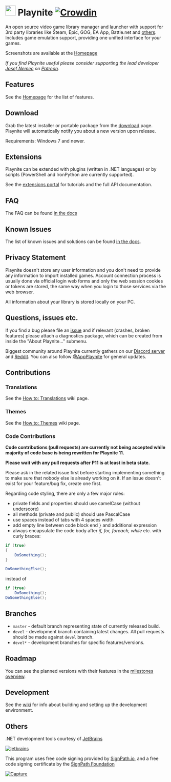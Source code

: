 
# <img src="https://playnite.link/applogo.png" width="32">  Playnite [![Crowdin](https://badges.crowdin.net/playnite/localized.svg)](https://crowdin.com/project/playnite)
An open source video game library manager and launcher with support for 3rd party libraries like Steam, Epic, GOG, EA App, Battle.net and [others](https://playnite.link/addons.html). Includes game emulation support, providing one unified interface for your games.

Screenshots are available at the [Homepage](http://playnite.link/)

*If you find Playnite useful please consider supporting the lead developer [Josef Nemec](https://github.com/JosefNemec) on [Patreon](https://www.patreon.com/playnite).*

Features
---------

See the [Homepage](http://playnite.link/) for the list of features.

Download
---------

Grab the latest installer or portable package from the [download](https://playnite.link/download.html) page. Playnite will automatically notify you about a new version upon release.

Requirements: Windows 7 and newer.

Extensions
---------
Playnite can be extended with plugins (written in .NET languages) or by scripts (PowerShell and IronPython are currently supported).

See the [extensions portal](https://playnite.link/docs/) for tutorials and the full API documentation.

FAQ
---------
The FAQ can be found [in the docs](https://api.playnite.link/docs/manual/gettingStarted/helpAndTroubleshooting/faq.html)

Known Issues
---------
The list of known issues and solutions can be found [in the docs](https://api.playnite.link/docs/manual/gettingStarted/helpAndTroubleshooting/knownIssues.html).

Privacy Statement
---------
Playnite doesn't store any user information and you don't need to provide any information to import installed games. Account connection process is usually done via official login web forms and only the web session cookies or tokens are stored, the same way when you login to those services via the web browser.

All information about your library is stored locally on your PC.

Questions, issues etc.
---------
If you find a bug please file an [issue](https://github.com/JosefNemec/Playnite/issues) and if relevant (crashes, broken features) please attach a diagnostics package, which can be created from inside the "About Playnite..." submenu.

Biggest community around Playnite currently gathers on our [Discord server](https://discord.gg/hSFvmN6) and [Reddit](https://www.reddit.com/r/playnite/). You can also follow [@AppPlaynite](https://twitter.com/AppPlaynite) for general updates.

Contributions
---------
### Translations
See the [How to: Translations](https://github.com/JosefNemec/Playnite/wiki/How-to:-Translations) wiki page.

### Themes
See the [How to: Themes](https://github.com/JosefNemec/Playnite/wiki/How-to%3A-Themes) wiki page.

### Code Contributions

**Code contributions (pull requests) are currently not being accepted while majority of code base is being rewritten for Playnite 11.**

**Please wait with any pull requests after P11 is at least in beta state.**

Please ask in the related issue first before starting implementing something to make sure that nobody else is already working on it. If an issue doesn't exist for your feature/bug fix, create one first.

Regarding code styling, there are only a few major rules:

- private fields and properties should use camelCase (without underscore)
- all methods (private and public) should use PascalCase
- use spaces instead of tabs with 4 spaces width
- add empty line between code block end `}` and additional expression
- always encapsulate the code body after *if, for, foreach, while* etc. with curly braces:

```csharp
if (true)
{
    DoSomething();
}

DoSomethingElse();
```

instead of

```csharp
if (true)
    DoSomething();
DoSomethingElse();
```

Branches
---------
* `master` - default branch representing state of currently released build.
* `devel` - development branch containing latest changes. All pull requests should be made against `devel` branch.
* `devel*` - development branches for specific features/versions.

Roadmap
---------

You can see the planned versions with their features in the [milestones overview](https://github.com/JosefNemec/Playnite/milestones).

Development
---------

See the [wiki](https://github.com/JosefNemec/Playnite/wiki/Building) for info about building and setting up the development environment.

Others
---------

.NET development tools courtesy of [JetBrains](https://www.jetbrains.com/?from=Playnite)

[![jetbrains](https://user-images.githubusercontent.com/3874087/128503701-884cdae4-3283-4d67-8ad1-6103e777a660.png)](https://www.jetbrains.com/?from=Playnite)

This program uses free code signing provided by [SignPath.io](https://signpath.io?utm_source=foundation&utm_medium=github&utm_campaign=playnite), and a free code signing certificate by the [SignPath Foundation](https://signpath.org?utm_source=foundation&utm_medium=github&utm_campaign=playnite)

[![Capture](https://user-images.githubusercontent.com/3874087/128503363-9c39f8cd-9900-4a8b-83f2-81359d4fc731.PNG)](https://about.signpath.io?utm_source=foundation&utm_medium=github&utm_campaign=playnite)
